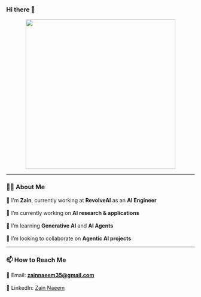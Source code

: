 ### Hi there 👋

<div align="center">
  <img src="https://github.com/zainnaeem64/zainnaeem64/assets/129911429/4fd6986b-50e1-4239-9520-1f7dd3efa43a" width="400"/>
</div>

---

### 👨‍💻 About Me  
🚀 I'm **Zain**, currently working at **RevolveAI** as an **AI Engineer** <br>  
🔭 I’m currently working on **AI research & applications** <br>  
🌱 I’m learning **Generative AI** and **AI Agents** <br>  
🤝 I’m looking to collaborate on **Agentic AI projects** <br>  

---

### 📫 How to Reach Me  
📧 Email: **zainnaeem35@gmail.com** <br>  
💼 LinkedIn: [Zain Naeem](https://www.linkedin.com/in/zain-naeem-8a51aa140/) <br>  

